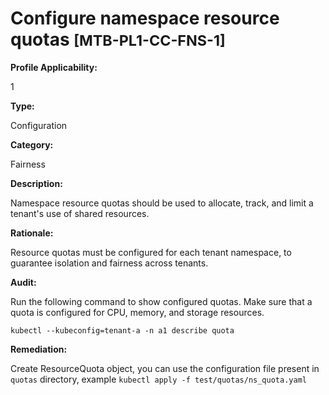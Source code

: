 # Configure namespace resource quotas <small>[MTB-PL1-CC-FNS-1] </small>

**Profile Applicability:**

1

**Type:**

Configuration

**Category:**

Fairness

**Description:**

Namespace resource quotas should be used to allocate, track, and limit a tenant&#39;s use of shared resources.

**Rationale:**

Resource quotas must be configured for each tenant namespace, to guarantee isolation and fairness across tenants.

**Audit:**

Run the following command to show configured quotas. Make sure that a quota is configured for CPU, memory, and storage resources.
```shell
kubectl --kubeconfig=tenant-a -n a1 describe quota
```


**Remediation:**

Create ResourceQuota object, you can use the configuration file present in `quotas` directory, example `kubectl apply -f test/quotas/ns_quota.yaml`

